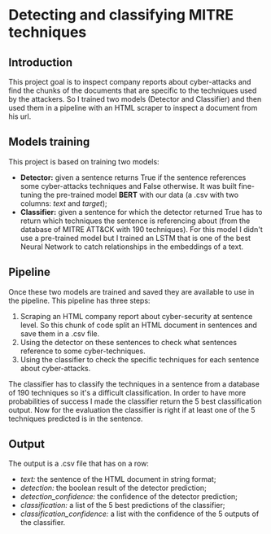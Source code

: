# Detecting and classifying MITRE techniques
## Introduction
This project goal is to inspect company reports about cyber-attacks and find the chunks of the documents that are specific to the techniques used by the attackers. So I trained two models (Detector and Classifier) and then used them in a pipeline with an HTML scraper to inspect a document from his url.

## Models training
This project is based on training two models:  
- **Detector:**  given a sentence returns True if the sentence references some cyber-attacks techniques and False otherwise. It was built fine-tuning the pre-trained model **BERT** with our data (a .csv with two columns: *text* and *target*);  
- **Classifier:** given a sentence for which the detector returned True has to return which techniques the sentence is referencing about (from the database of MITRE ATT&CK with 190 techniques). For this model I didn't use a pre-trained model but I trained an LSTM that is one of the best Neural Network to catch relationships in the embeddings of a text.  

## Pipeline 
Once these two models are trained and saved they are available to use in the pipeline. This pipeline has three steps:  
1. Scraping an HTML company report about cyber-security at sentence level. So this chunk of code split an HTML document in sentences and save them in a .csv file.  
2. Using the detector on these sentences to check what sentences reference to some cyber-techniques.  
3. Using the classifier to check the specific techniques for each sentence about cyber-attacks.  

The classifier has to classify the techniques in a sentence from a database of 190 techniques so it's a difficult classification. In order to have more probabilities of success I made the classifier return the 5 best classification output. Now for the evaluation the classifier is right if at least one of the 5 techniques predicted is in the sentence.

## Output  

The output is a .csv file that has on a row:  
- *text:* the sentence of the HTML document in string format;
- *detection:* the boolean result of the detector prediction;
- *detection_confidence:* the confidence of the detector prediction;
- *classification:* a list of the 5 best predictions of the classifier;
-  *classification_confidence:* a list with the confidence of the 5 outputs of the classifier.

